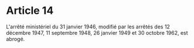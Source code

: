 # Article 14

L'arrêté ministériel du 31 janvier 1946, modifié par les arrêtés des 12 décembre 1947, 11 septembre 1948, 26 janvier 1949 et 30 octobre 1962, est abrogé.
